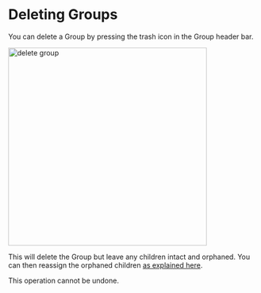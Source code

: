 # Deleting Groups

You can delete a Group by pressing the trash icon in the Group header bar.

<img src="group-delete.png" width="400" alt="delete group"/>

This will delete the Group but leave any children intact and orphaned. You can then reassign the orphaned children [as explained here](Adding-organizing-groups.md).

<warning>
<p>
This operation cannot be undone.
</p>
</warning>
